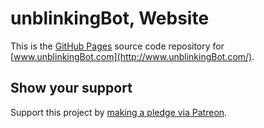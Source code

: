 # unblinkingBot, Website  

This is the [GitHub Pages](https://pages.github.com/) source code repository for [www.unblinkingBot.com](http://www.unblinkingBot.com/).  

## Show your support  

Support this project by [making a pledge via Patreon](https://www.Patreon.com/jmg1138).  
